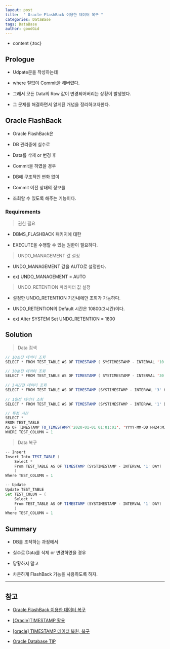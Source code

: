 ```yaml
---
layout: post
title:  " Oracle FlashBack 이용한 데이터 복구 "
categories: DataBase
tags: DataBase
author: goodGid
---
```

* content
{:toc}

## Prologue

* Udpate문을 작성하는데

* where 절없이 Commit을 해버렸다.

* 그래서 모든 Data의 Row 값이 변경되어버리는 상황이 발생했다.

* 그 문제를 해결하면서 알게된 개념을 정리하고자한다.

## Oracle FlashBack

* Oracle FlashBack은

* DB 관리중에 실수로 

* Data를 삭제 or 변경 후

* Commit을 하였을 경우

* DB에 구조적인 변화 없이 

* Commit 이전 상태의 정보를 

* 조회할 수 있도록 해주는 기능이다.









### Requirements

> 권한 필요

* DBMS_FLASHBACK 패키지에 대한 

* EXECUTE을 수행할 수 있는 권한이 필요하다.


> UNDO_MANAGEMENT 값 설정

* UNDO_MANAGEMENT 값을 AUTO로 설정한다.

* ex) UNDO_MANAGEMENT = AUTO



> UNDO_RETENTION 파라미터 값 설정

* 설정한 UNDO_RETENTION 기간내에만 조회가 가능하다.

* UNDO_RETENTION의 Default 시간은 10800(3시간)이다.

* ex) Alter SYSTEM Set UNDO_RETENTION = 1800


## Solution

> Data 검색

``` java
// 10초전 데이터 조회
SELECT * FROM TEST_TABLE AS OF TIMESTAMP ( SYSTIMESTAMP - INTERVAL '10' SECOND);

// 30분전 데이터 조회
SELECT * FROM TEST_TABLE AS OF TIMESTAMP ( SYSTIMESTAMP - INTERVAL '30' MINUTE);
 
// 3시간전 데이터 조회
SELECT * FROM TEST_TABLE AS OF TIMESTAMP (SYSTIMESTAMP - INTERVAL '3' HOUR);
 
// 1일전 데이터 조회
SELECT * FROM TEST_TABLE AS OF TIMESTAMP (SYSTIMESTAMP - INTERVAL '1' DAY);

// 특정 시간
SELECT * 
FROM TEST_TABLE
AS OF TIMESTAMP TO_TIMESTAMP('2020-01-01 01:01:01', 'YYYY-MM-DD HH24:MI:SS') 
WHERE TEST_COLUMN = 1
```

> Data 복구

``` java
-- Insert
Insert Into TEST_TABLE (
    Select * 
    From TEST_TABLE AS OF TIMESTAMP (SYSTIMESTAMP - INTERVAL '1' DAY)
    )
Where TEST_COLUMN = 1

-- Update
Update TEST_TABLE
Set TEST_COLUN = (
    Select * 
    From TEST_TABLE AS OF TIMESTAMP (SYSTIMESTAMP - INTERVAL '1' DAY)
    )
Where TEST_COLUMN = 1
```


## Summary

* DB를 조작하는 과정에서

* 실수로 Data를 삭제 or 변경하였을 경우

* 당황하지 말고 

* 차분하게 FlashBack 기능을 사용하도록 하자.


---

## 참고

* [Oracle FlashBack 이용한 데이터 복구](https://jp1020.tistory.com/entry/Oracle-FlashBack-%EC%9D%B4%EC%9A%A9%ED%95%9C-%EB%8D%B0%EC%9D%B4%ED%84%B0-%EB%B3%B5%EA%B5%AC)

* [[Oracle]TIMESTAMP 활용](https://kongzz.tistory.com/17)

* [[oracle] TIMESTAMP 데이터 복원, 복구](https://dlevelb.tistory.com/704)

* [Oracle Database TIP](http://www.gurubee.net/lecture/1876)